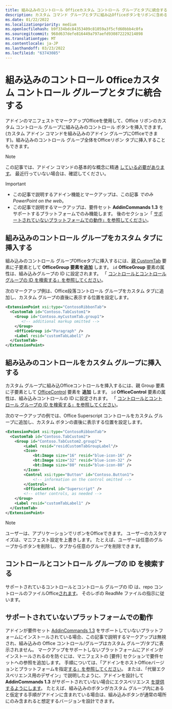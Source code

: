```yaml
---
title: 組み込みのコントロール Officeカスタム コントロール グループとタブに統合する
description: カスタム コマンド グループとタブに組み込Officeボタンをリボンに含めるOfficeします。
ms.date: 01/22/2022
ms.localizationpriority: medium
ms.openlocfilehash: b9f334bdc84353409c81059a3f5cfd60bbb4c0fa
ms.sourcegitcommit: 968d637defe816449a797aefd930872229214898
ms.translationtype: MT
ms.contentlocale: ja-JP
ms.lasthandoff: 03/23/2022
ms.locfileid: "63743085"
---
```

# <a name="integrate-built-in-office-buttons-into-custom-control-groups-and-tabs"></a>組み込みのコントロール Officeカスタム コントロール グループとタブに統合する

アドインのマニフェストでマークアップOfficeを使用して、Office リボンのカスタム コントロール グループに組み込みのコントロール ボタンを挿入できます。 (カスタム アドイン コマンドを組み込みのアドイン グループにOfficeできます)。組み込みのコントロール グループ全体をOfficeリボン タブに挿入することもできます。

> [!NOTE]
> この記事では、アドイン コマンドの基本的な概念に精通 [している必要があります](add-in-commands.md)。 最近行っていない場合は、確認してください。

> [!IMPORTANT]
>
> - この記事で説明するアドイン機能とマークアップは、この記事 *でのみPowerPoint on the web*。
> - この記事で説明するマークアップは、要件セット **AddinCommands 1.3** をサポートするプラットフォームでのみ機能します。 後のセクション「 [サポートされていないプラットフォームでの動作」を参照してください](#behavior-on-unsupported-platforms)。

## <a name="insert-a-built-in-control-group-into-a-custom-tab"></a>組み込みのコントロール グループをカスタム タブに挿入する

組み込みのコントロール グループOfficeタブに挿入するには、[親 CustomTab](../reference/manifest/customtab.md#officegroup) 要素に子要素として **OfficeGroup 要素を追加** します。 `id` **OfficeGroup** 要素の属性は、組み込みグループの ID に設定されます。 「 [コントロールとコントロール グループの ID を検索する」を参照してください](#find-the-ids-of-controls-and-control-groups)。

次のマークアップ例は、Office段落コントロール グループをカスタム タブに追加し、カスタム グループの直後に表示する位置を設定します。

```xml
<ExtensionPoint xsi:type="ContosoRibbonTab">
  <CustomTab id="Contoso.TabCustom1">
    <Group id="Contoso.myCustomTab.group1">
       <!-- additional markup omitted -->
    </Group>
    <OfficeGroup id="Paragraph" />
    <Label resid="customTabLabel1" />
  </CustomTab>
</ExtensionPoint>
```

## <a name="insert-a-built-in-control-into-a-custom-group"></a>組み込みのコントロールをカスタム グループに挿入する

カスタム グループに組み込Officeコントロールを挿入するには、親 Group 要素に子要素として [OfficeControl](../reference/manifest/group.md#officecontrol) 要素を **追加** します。 `id` **OfficeControl** 要素の属性は、組み込みコントロールの ID に設定されます。 「 [コントロールとコントロール グループの ID を検索する」を参照してください](#find-the-ids-of-controls-and-control-groups)。

次のマークアップの例では、Office Superscript コントロールをカスタム グループに追加し、カスタム ボタンの直後に表示する位置を設定します。

```xml
<ExtensionPoint xsi:type="ContosoRibbonTab">
  <CustomTab id="Contoso.TabCustom2">
    <Group id="Contoso.TabCustom2.group1">
        <Label resid="residCustomTabGroupLabel"/>
        <Icon>
            <bt:Image size="16" resid="blue-icon-16" />
            <bt:Image size="32" resid="blue-icon-32" />
            <bt:Image size="80" resid="blue-icon-80" />
        </Icon>
        <Control xsi:type="Button" id="Contoso.Button1">
            <!-- information on the control omitted -->
        </Control>
        <OfficeControl id="Superscript" />
        <!-- other controls, as needed -->
    </Group>
    <Label resid="customTabLabel1" />
  </CustomTab>
</ExtensionPoint>
```

> [!NOTE]
> ユーザーは、アプリケーションでリボンをOfficeできます。 ユーザーのカスタマイズは、マニフェスト設定を上書きします。 たとえば、ユーザーは任意のグループからボタンを削除し、タブから任意のグループを削除できます。

## <a name="find-the-ids-of-controls-and-control-groups"></a>コントロールとコントロール グループの ID を検索する

サポートされているコントロールとコントロール グループの ID は、repo コントロールのファイルOffice[されます](https://github.com/OfficeDev/office-control-ids)。 そのレポの ReadMe ファイルの指示に従います。

## <a name="behavior-on-unsupported-platforms"></a>サポートされていないプラットフォームでの動作

アドインが要件セット [AddinCommands 1.3](../reference/requirement-sets/add-in-commands-requirement-sets.md) をサポートしていないプラットフォームにインストールされている場合、この記事で説明するマークアップは無視され、組み込みの Office コントロール/グループはカスタム グループ/タブに表示されません。 マークアップをサポートしないプラットフォームにアドインがインストールされるのを防ぐには、マニフェストの [要件] セクションで要件セットへの参照を追加します。 手順については、「アドインをホストOfficeバージョンとプラットフォームを指定[する」を参照してください](../develop/specify-office-hosts-and-api-requirements.md#specify-which-office-versions-and-platforms-can-host-your-add-in)。 または、「代替エクスペリエンス用のデザイン」で説明したように、アドインを設計して **AddinCommands 1.3** がサポートされていない場合にエクスペリエンス [を提供するようにします](../develop/specify-office-hosts-and-api-requirements.md#design-for-alternate-experiences)。 たとえば、組み込みのボタンがカスタム グループ内にあると仮定する手順がアドインに含まれている場合は、組み込みボタンが通常の場所にのみ含まれると想定するバージョンを設計できます。
